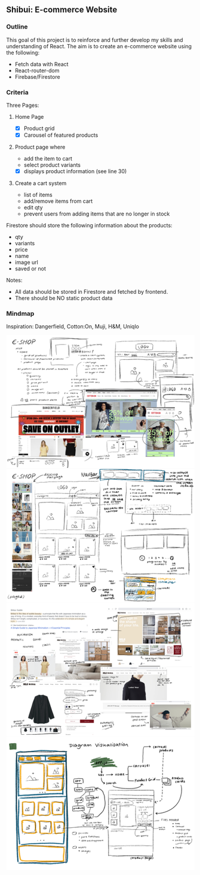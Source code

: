 ## Shibui: E-commerce Website

### Outline

This goal of this project is to reinforce and further develop my skills and understanding of React. The aim is to create an e-commerce website using the following:

-   Fetch data with React
-   React-router-dom
-   Firebase/Firestore

### Criteria

Three Pages:

1.  Home Page
    -   [x] Product grid
    -   [x] Carousel of featured products
2.  Product page where

    -   add the item to cart
    -   select product variants
    -   [x] displays product information (see line 30)

3.  Create a cart system
    -   list of items
    -   add/remove items from cart
    -   edit qty
    -   prevent users from adding items that are no longer in stock

Firestore should store the following information about the products:

-   qty
-   variants
-   price
-   name
-   image url
-   saved or not

Notes:

-   All data should be stored in Firestore and fetched by frontend.
-   There should be NO static product data

### Mindmap

Inspiration: Dangerfield, Cotton:On, Muji, H&M, Uniqlo

<img src = "./assets/mindmap_01.png">
<img src = "./assets/mindmap_02.png">
<img src = "./assets/mindmap_03.png">
<img src="./assets/diagram.png">
